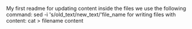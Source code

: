My first readme
 for updating content inside the files we use the following command:
sed -i 's/old_text/new_text/'file_name
for writing files with content:
cat > filename
content
